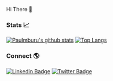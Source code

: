
Hi There :wave:
### Stats :chart_with_upwards_trend:

[![Paulmburu's github stats](https://github-readme-stats.vercel.app/api?username=Paulmburu&show_icons=true&line_height=21&show_icons=true&theme=vue&hide_border=true)](https://github.com/anuraghazra/github-readme-stats)
[![Top Langs](https://github-readme-stats.vercel.app/api/top-langs/?username=Paulmburu&show_icons=true&layout=compact&theme=vue&hide_border=true)](https://github.com/anuraghazra/github-readme-stats)

### Connect 🌎
[![Linkedin Badge](https://img.shields.io/badge/-LinkedIn-blue?style=flat-square&logo=Linkedin&logoColor=white&link=https://www.linkedin.com/in/paul-mburu-09029b127/)](https://www.linkedin.com/in/paul-mburu-09029b127/) 
[![Twitter Badge](https://img.shields.io/badge/-Twitter-1ca0f1?style=flat-square&labelColor=1ca0f1&logo=twitter&logoColor=white&link=https://twitter.com/paulnm)](https://twitter.com/paulnm)

